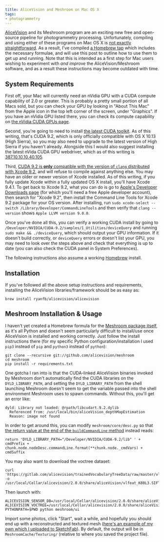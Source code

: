 ```yaml
---
title: AliceVision and Meshroom on Mac OS X
tags:
- photogrammetry
---
```


[AliceVision](https://alicevision.github.io/) and its Meshroom program are an exciting new free and open-source pipeline for photogrammetry processing. Unfortunately, compiling and using either of these programs on Mac OS X is [not exactly straightforward](https://github.com/alicevision/AliceVision/issues/444). As a result, I've compiled [a Homebrew tap](http://github.com/ryanfb/homebrew-alicevision) which includes the necessary formulae, and will use this post to outline how to use them to get up and running. Note that this is intended as a first step for Mac users wishing to experiment with *and improve* the AliceVision/Meshroom software, and as a result these instructions may become outdated with time.

## System Requirements

First off, your Mac will currently need an nVidia GPU with a CUDA compute capability of 2.0 or greater. This is probably a pretty small portion of all Macs sold, but you can check your GPU by looking in "About This Mac" from the Apple icon in the top left corner of the screen, under "Graphics". If you have an nVidia GPU listed there, you can check its compute capability on [the nVidia CUDA GPUs page](https://developer.nvidia.com/cuda-gpus).

Second, you're going to need to install [the latest CUDA toolkit](https://developer.nvidia.com/cuda-downloads). As of this writing, that's CUDA 9.2, which is only officially compatible with OS X 10.13 (High Sierra), so you may also need to upgrade to the latest version of High Sierra if you haven't already. Alongside this I would also suggest installing the latest nVida CUDA GPU webdriver, which as of this writing is [387.10.10.10.40.105](https://www.nvidia.com/download/driverResults.aspx/136062/en-us).

Third, [CUDA 9.2 is **only** compatible with the version of `clang` distributed with Xcode 9.2](https://docs.nvidia.com/cuda/cuda-installation-guide-mac-os-x/index.html), and will refuse to compile against anything else. You may have an older or newer version of Xcode installed. As of this writing, if you fully update Xcode within a fully updated OS X install, you'll have Xcode 9.4.1. To get back to Xcode 9.2, what you can do is go to [Apple's Developer Downloads page](https://developer.apple.com/download/more/) (for which you'll need a free Apple developer account), then search for "Xcode 9.2", then install the Command Line Tools for Xcode 9.2 package for your OS version. After installing, run `sudo xcode-select --switch /Library/Developer/CommandLineTools` and then verify that `clang --version` shows `Apple LLVM version 9.0.0`.

Once you've done all this, you can verify a working CUDA install by going to `/Developer/NVIDIA/CUDA-9.2/samples/1_Utilities/deviceQuery` and running `sudo make && ./deviceQuery`, which should output your GPU information. If it doesn't build correctly, or `deviceQuery` errors or doesn't list your GPU, you may need to look over the steps above and check that everything is up to date (you can also check the CUDA panel in System Preferences).

The following instructions also assume a working [Homebrew](https://brew.sh/) install.

## Installation

If you've followed all the above setup instructions and requirements, installing the AliceVision libraries/framework should be as easy as:

    brew install ryanfb/alicevision/alicevision

## Meshroom Installation & Usage

I haven't yet created a Homebrew formula for the [Meshroom package itself](https://github.com/alicevision/meshroom), as it's all Python and doesn't seem particularly difficult to install/use once AliceVision is installed and working correctly. Just follow the install instructions there (for my specific Python configuration/installation I used `pip3` instead of `pip` and `python3` instead of `python`):

    git clone --recursive git://github.com/alicevision/meshroom
    cd meshroom
    pip install -r requirements.txt

One gotcha I ran into is that the CUDA-linked AliceVision binaries invoked by Meshroom don't automatically find the CUDA libraries on the `DYLD_LIBRARY_PATH`, and setting the `DYLD_LIBRARY_PATH` from the shell launching Meshroom doesn't seem to get the variable passed into the shell environment Meshroom uses to spawn commands. Without this, you'll get an error like:

    dyld: Library not loaded: @rpath/libcudart.9.2.dylib
      Referenced from: /usr/local/bin/aliceVision_depthMapEstimation
      Reason: image not found

In order to get around this, you can modify `meshroom/core/desc.py` so that [the return value at the end of the `buildCommandLine` method](https://github.com/alicevision/meshroom/blob/develop/meshroom/core/desc.py#L368) instead reads:

    return 'DYLD_LIBRARY_PATH="/Developer/NVIDIA/CUDA-9.2/lib" ' + cmdPrefix + chunk.node.nodeDesc.commandLine.format(**chunk.node._cmdVars) + cmdSuffix

You may also want to download the voctree dataset:

    curl 'https://gitlab.com/alicevision/trainedVocabularyTreeData/raw/master/vlfeat_K80L3.SIFT.tree' -o /usr/local/Cellar/alicevision/2.0.0/share/aliceVision/vlfeat_K80L3.SIFT.tree

Then launch with:

    ALICEVISION_SENSOR_DB=/usr/local/Cellar/alicevision/2.0.0/share/aliceVision/cameraSensors.db ALICEVISION_VOCTREE=/usr/local/Cellar/alicevision/2.0.0/share/aliceVision/vlfeat_K80L3.SIFT.tree PYTHONPATH=$PWD python meshroom/ui

Import some photos, click "Start", wait a while, and hopefully you should end up with a reconstructed and textured mesh ([here's an example of my own which I uploaded to SketchFab](https://skfb.ly/6ARpx)). By default, the output will be in `MeshroomCache/Texturing/` (relative to where you saved the project file).
